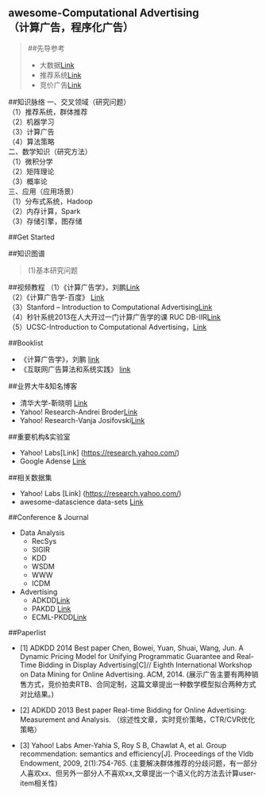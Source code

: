 ## awesome-Computational Advertising<br> （计算广告，程序化广告）
> ##先导参考
> * 大数据[Link](https://github.com/Tulongf/Big_Data_Resources)<br> 
> * 推荐系统[Link](https://github.com/Tulongf/Ad-Rec/)<br>
> * 竞价广告[Link](https://github.com/Tulongf/rtb-papers)<br>

##知识脉络
一、交叉领域（研究问题）<br>
（1）推荐系统，群体推荐<br>
（2）机器学习<br>
（3）计算广告<br>
（4）算法策略<br>
二、数学知识（研究方法）<br>
（1）微积分学<br>
（2）矩阵理论<br>
（3）概率论<br>
三、应用（应用场景）<br>
（1）分布式系统，Hadoop<br>
（2）内存计算，Spark<br>
（3）存储引擎，图存储<br>

##Get Started


##知识图谱
> (1)基本研究问题


##视频教程
（1）《计算广告学》，刘鹏[Link](http://study.163.com/course/introduction.htm?courseId=321007#/courseDetail)<br>
（2）《计算广告学-百度》 [Link](http://www.chuanke.com/1905702-106933.html)<br>
（3）Stanford – Introduction to Computational Advertising[Link](http://web.stanford.edu/class/msande239/)<br>
（4）秒针系统2013在人大开过一门计算广告学的课 RUC DB-IIR[Link](http://iir.ruc.edu.cn/courses/ca2013.jsp)<br>
（5）UCSC-Introduction to Computational Advertising，[Link](https://classes.soe.ucsc.edu/ism293/Spring09/index_archivos/Page456.html)<br>


##Booklist
 * 《计算广告学》，刘鹏 [link](https://book.douban.com/subject/26596778/)
 * 《互联网广告算法和系统实践》 [link](#)

##业界大牛&知名博客
 * 清华大学-靳晓明 [Link](http://www.tsinghua.edu.cn/publish/soft/3641/2010/20101214205115366908394/20101214205115366908394_.html)
 * Yahoo! Research-Andrei Broder[Link](#)
 * Yahoo! Research-Vanja Josifovski[Link](#)

##重要机构&实验室
* Yahoo! Labs[Link] (https://research.yahoo.com/)
* Google Adense [Link](https://adsense.googleblog.com/ )

##相关数据集
* Yahoo! Labs [Link] (https://research.yahoo.com/)
* awesome-datascience data-sets  [Link](https://github.com/okulbilisim/awesome-datascience#data-sets)

##Conference & Journal
* Data Analysis
  * RecSys
  * SIGIR
  * KDD
  * WSDM
  * WWW
  * ICDM
* Advertising
  * ADKDD[Link](http://www.adkdd.com/)
  * PAKDD [Link](http://www.adkdd.com/)
  * ECML-PKDD[Link](http://www.adkdd.com/)

##Paperlist
 * [1] ADKDD 2014 Best paper
Chen, Bowei, Yuan, Shuai, Wang, Jun. A Dynamic Pricing Model for Unifying Programmatic Guarantee and Real-Time Bidding in Display Advertising[C]// Eighth International Workshop on Data Mining for Online Advertising. ACM, 2014.
(展示广告主要有两种销售方式，竞价拍卖RTB、合同定制，这篇文章提出一种数学模型拟合两种方式对比结果。)

 * [2] ADKDD 2013 Best paper
Real-time Bidding for Online Advertising: Measurement and Analysis. 
（综述性文章，实时竞价策略，CTR/CVR优化策略）

 * [3] Yahoo! Labs
Amer-Yahia S, Roy S B, Chawlat A, et al. Group recommendation: semantics and efficiency[J]. Proceedings of the Vldb Endowment, 2009, 2(1):754-765.
(主要解决群体推荐的分歧问题，有一部分人喜欢xx、但另外一部分人不喜欢xx,文章提出一个语义化的方法去计算user-item相关性)


